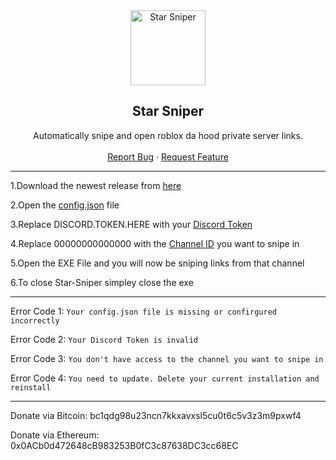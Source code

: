 <div align="center">
  <a href="https://github.com/up2rival/Star-Sniper">
    <img src="https://tr.rbxcdn.com/fa6eea0705c6ab9727756793684d581b/420/420/Image/Png" alt="Star Sniper" width="120" height="120">
  </a>
  <h2 align="center">Star Sniper</h3>
  <p align="center">
    Automatically snipe and open roblox da hood private server links.
    <br />
    <br />
    <a href="https://github.com/up2rival/Star-Sniper/issues">Report Bug</a>
    ·
    <a href="https://github.com/up2rival/Star-Sniper/issues">Request Feature</a>
  </p>
</div>

----------------------------------

1.Download the newest release from [here](https://github.com/up2rival/star-sniper/releases/)

2.Open the [config.json](https://github.com/up2rival/star-sniper/blob/main/config.json) file

3.Replace DISCORD.TOKEN.HERE with your [Discord Token](https://www.youtube.com/watch?v=YEgFvgg7ZPI)

4.Replace 00000000000000 with the [Channel ID](https://www.youtube.com/watch?v=YjiQ7CajAgg) you want to snipe in

5.Open the EXE File and you will now be sniping links from that channel

6.To close Star-Sniper simpley close the exe

----------------------------------

Error Code 1: `Your config.json file is missing or confirgured incorrectly`

Error Code 2: `Your Discord Token is invalid`

Error Code 3: `You don't have access to the channel you want to snipe in`

Error Code 4: `You need to update. Delete your current installation and reinstall`

----------------------------------

Donate via Bitcoin: bc1qdg98u23ncn7kkxavxsl5cu0t6c5v3z3m9pxwf4

Donate via Ethereum: 0x0ACb0d472648cB983253B0fC3c87638DC3cc68EC
